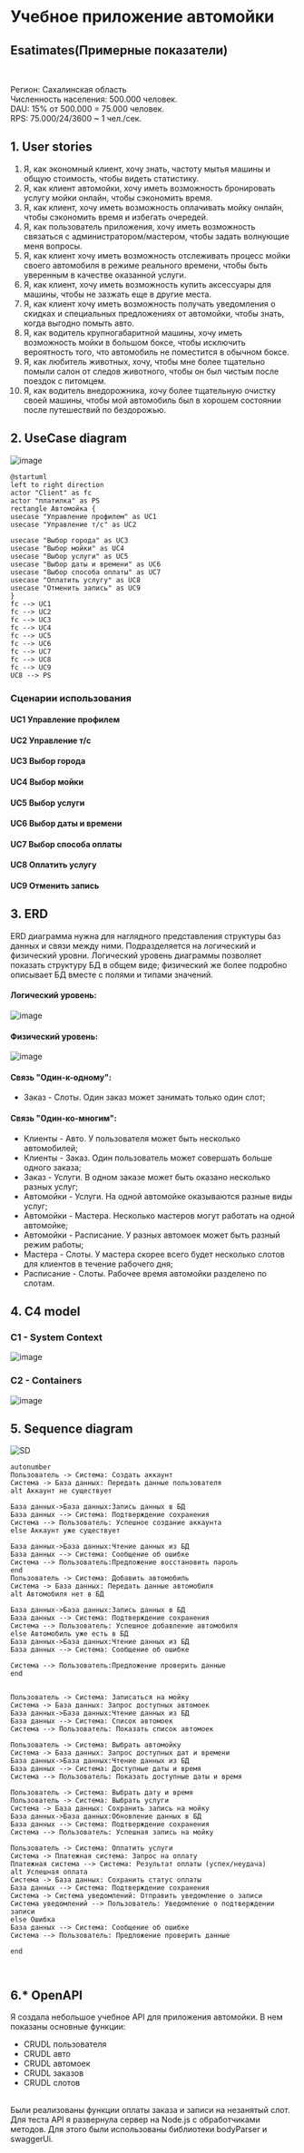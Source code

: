 # Учебное приложение автомойки
## <h2>Esatimates(Примерные показатели)</h2> <br>
Регион: Сахалинская область <br>
Численность населения: 500.000 человек. <br>
DAU: 15% от 500.000 = 75.000 человек. <br>
RPS: 75.000/24/3600 ~ 1 чел./сек. <br>

## 1. User stories
1.	Я, как экономный клиент, хочу знать, частоту мытья машины и общую стоимость, чтобы видеть статистику.
2.	Я, как клиент автомойки, хочу иметь возможность бронировать услугу мойки онлайн, чтобы сэкономить время.
3.	Я, как клиент, хочу иметь возможность оплачивать мойку онлайн, чтобы сэкономить время и избегать очередей.
4.	Я, как пользователь приложения, хочу иметь возможность связаться с администратором/мастером, чтобы задать волнующие меня вопросы.
5.	Я, как клиент хочу иметь возможность отслеживать процесс мойки своего автомобиля в режиме реального времени, чтобы быть уверенным в качестве оказанной услуги.
6.	Я, как клиент, хочу иметь возможность купить аксессуары для машины, чтобы не зазжать еще в другие места.
7.	Я, как клиент хочу иметь возможность получать уведомления о скидках и специальных предложениях от автомойки, чтобы знать, когда выгодно помыть авто.
8.	Я, как водитель крупногабаритной машины, хочу иметь возможность мойки в большом боксе, чтобы исключить вероятность того, что автомобиль не поместится в обычном боксе.
9. Я, как любитель животных, хочу, чтобы мне более тщательно помыли салон от следов животного, чтобы он был чистым после поездок с питомцем.
10. Я, как водитель внедорожника, хочу более тщательную очистку своей машины, чтобы мой автомобиль был в хорошем состоянии после путешествий по бездорожью.

## <h2>2. UseCase diagram</h2>
![image](https://github.com/user-attachments/assets/7522bf76-427d-4145-8325-c18877db0428)
```
@startuml
left to right direction
actor "Client" as fc
actor "платилка" as PS
rectangle Автомойка {
usecase "Управление профилем" as UC1
usecase "Управление т/с" as UC2

usecase "Выбор города" as UC3
usecase "Выбор мойки" as UC4
usecase "Выбор услуги" as UC5
usecase "Выбор даты и времени" as UC6
usecase "Выбор способа оплаты" as UC7
usecase "Оплатить услугу" as UC8
usecase "Отменить запись" as UC9
}
fc --> UC1
fc --> UC2
fc --> UC3
fc --> UC4
fc --> UC5
fc --> UC6
fc --> UC7
fc --> UC8
fc --> UC9
UC8 --> PS
```
### Сценарии использования

#### UC1 Управление профилем

#### UC2 Управление т/с

#### UC3 Выбор города

#### UC4 Выбор мойки

#### UC5 Выбор услуги

#### UC6 Выбор даты и времени

#### UC7 Выбор способа оплаты

#### UC8 Оплатить услугу

#### UC9 Отменить запись

## <h2>3. ERD</h2>
ERD диаграмма нужна для наглядного представления структуры баз данных и связи между ними. Подразделяется на логический и физический уровни. Логический уровень диаграммы позволяет показать структуру БД в общем виде; физический же более подробно описывает БД вместе с полями и типами значений.
#### Логический уровень:
![image](https://github.com/user-attachments/assets/339d0f45-dbbc-47d0-a0fe-160e479320a2)

#### Физический уровень:
![image](https://github.com/user-attachments/assets/f8e4e6d9-05de-4ecd-8103-5574a0be6425)

#### Связь "Один-к-одному":
- Заказ - Слоты. Один заказ может занимать только один слот;

#### Связь "Один-ко-многим":
- Клиенты - Авто. У пользователя может быть несколько автомобилей;
- Клиенты - Заказ. Один пользователь может совершать больше одного заказа;
- Заказ - Услуги. В одном заказе может быть оказано несколько разных услуг;
- Автомойки - Услуги. На одной автомойке оказываются разные виды услуг;
- Автомойки - Мастера. Несколько мастеров могут работать на одной автомойке;
- Автомойки - Расписание. У разных автомоек может быть разный режим работы;
- Мастера - Слоты. У мастера скорее всего будет несколько слотов для клиентов в течение рабочего дня;
- Расписание - Слоты. Рабочее время автомойки разделено по слотам.

## 4. C4 model
### C1 - System Context
![image](https://github.com/user-attachments/assets/cc2e2f8b-06e3-4b8f-9303-5be7e35c8dd2)

### C2 - Containers
![image](https://github.com/user-attachments/assets/b3ff8dc0-3aa8-432c-b65b-852f5980ed96)

## 5. Sequence diagram
![SD](https://github.com/user-attachments/assets/35595045-6957-4cd6-bf45-90e7d7b4f093)

```
autonumber 
Пользователь -> Система: Создать аккаунт
Система -> База данных: Передать данные пользователя
alt Аккаунт не существует

База данных->База данных:Запись данных в БД
База данных --> Система: Подтверждение сохранения
Система --> Пользователь: Успешное создание аккаунта
else Аккаунт уже существует

База данных->База данных:Чтение данных из БД
База данных --> Система: Сообщение об ошибке
Система --> Пользователь:Предложение восстановить пароль
end
Пользователь -> Система: Добавить автомобиль
Система -> База данных: Передать данные автомобиля
alt Автомобиля нет в БД

База данных->База данных:Запись данных в БД
База данных --> Система: Подтверждение сохранения
Система --> Пользователь: Успешное добавление автомобиля
else Автомобиль уже есть в БД
База данных->База данных:Чтение данных из БД
База данных --> Система: Сообщение об ошибке

Система --> Пользователь:Предложение проверить данные
end


Пользователь -> Система: Записаться на мойку
Система -> База данных: Запрос доступных автомоек
База данных->База данных:Чтение данных из БД
База данных --> Система: Список автомоек
Система --> Пользователь: Показать список автомоек

Пользователь -> Система: Выбрать автомойку
Система -> База данных: Запрос доступных дат и времени
База данных->База данных:Чтение данных из БД
База данных --> Система: Доступные даты и время
Система --> Пользователь: Показать доступные даты и время

Пользователь -> Система: Выбрать дату и время
Пользователь -> Система: Выбрать услуги
Система -> База данных: Сохранить запись на мойку
База данных->База данных:Обновление данных в БД
База данных --> Система: Подтверждение сохранения
Система --> Пользователь: Успешная запись на мойку

Пользователь -> Система: Оплатить услуги
Система -> Платежная система: Запрос на оплату
Платежная система --> Система: Результат оплаты (успех/неудача)
alt Успешная оплата
Система -> База данных: Сохранить статус оплаты
База данных --> Система: Подтверждение сохранения
Система -> Система уведомлений: Отправить уведомление о записи
Система уведомлений --> Пользователь: Уведомление о подтверждении записи
else Ошибка
База данных --> Система: Сообщение об ошибке
Система --> Пользователь: Предложение проверить данные

end



```
## 6.* OpenAPI
Я создала небольшое учебное API для приложения автомойки. В нем показаны основные функции:
- CRUDL пользователя
- CRUDL авто
- CRUDL автомоек
- CRUDL заказов
- CRUDL слотов <br>
<br>
Были реализованы функции оплаты заказа и записи на незанятый слот.
Для теста API я развернула сервер на Node.js с обработчиками методов. Для этого были использованы библиотеки bodyParser и swaggerUi.
